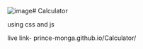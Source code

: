 ![image]('https://prince-monga.github.io/Calculator/')# Calculator


using css and js 


live link- prince-monga.github.io/Calculator/
